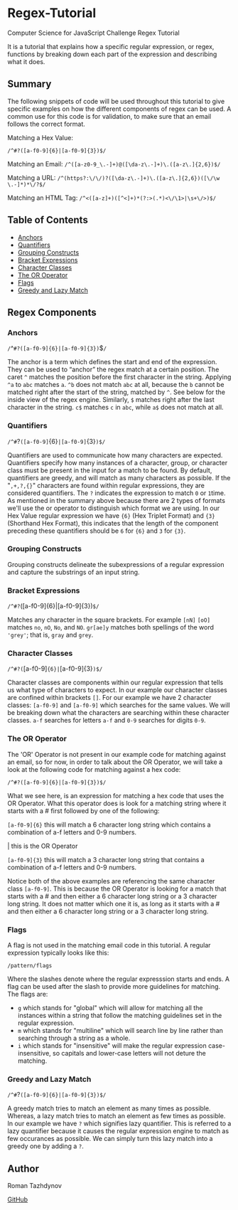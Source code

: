 # Regex-Tutorial
Computer Science for JavaScript Challenge Regex Tutorial

It is a tutorial that explains how a specific regular expression, or regex, functions by breaking down each part of the expression and describing what it does.

## Summary
The following snippets of code will be used throughout this tutorial to give specific examples on how the different components of regex can be used. A common use for this code is for validation, to make sure that an email follows the correct format.

Matching a Hex Value:

`/^#?([a-f0-9]{6}|[a-f0-9]{3})$/`

Matching an Email: 
`/^([a-z0-9_\.-]+)@([\da-z\.-]+)\.([a-z\.]{2,6})$/`

Matching a URL: 
`/^(https?:\/\/)?([\da-z\.-]+)\.([a-z\.]{2,6})([\/\w \.-]*)*\/?$/`

Matching an HTML Tag: 
`/^<([a-z]+)([^<]+)*(?:>(.*)<\/\1>|\s+\/>)$/`



## Table of Contents

- [Anchors](#anchors)
- [Quantifiers](#quantifiers)
- [Grouping Constructs](#grouping-constructs)
- [Bracket Expressions](#bracket-expressions)
- [Character Classes](#character-classes)
- [The OR Operator](#the-or-operator)
- [Flags](#flags)
- [Greedy and Lazy Match](#greedy-and-lazy-match)

## Regex Components

### Anchors

`/`^`#?([a-f0-9]{6}|[a-f0-9]{3})`$`/`

The anchor is a term which defines the start and end of the expression. They can be used to “anchor” the regex match at a certain position. The caret `^` matches the position before the first character in the string. Applying `^a` to `abc` matches `a`. `^b` does not match `abc` at all, because the `b` cannot be matched right after the start of the string, matched by `^`. See below for the inside view of the regex engine.
Similarly, `$` matches right after the last character in the string. `c$` matches `c` in `abc`, while `a$` does not match at all.

### Quantifiers

`/^#`?`([a-f0-9]`{6}`|[a-f0-9]`{3}`)$/`

Quantifiers are used to communicate how many characters are expected. Quantifiers specify how many instances of a character, group, or character class must be present in the input for a match to be found. By default, quantifiers are greedy, and will match as many characters as possible. If the "`,+,?,{}`" characters are found within regular expressions, they are considered quantifiers. The `?` indicates the expression to match `0` or `1`time. As mentioned in the summary above because there are 2 types of formats we'll use the or operator to distinguish which format we are using. In our Hex Value regular expression we have `{6}` (Hex Triplet Format) and `{3}` (Shorthand Hex Format), this indicates that the length of the component preceding these quantifiers should be `6` for `{6}` and `3` for `{3}`.

### Grouping Constructs

Grouping constructs delineate the subexpressions of a regular expression and capture the substrings of an input string.

### Bracket Expressions

`/^#?`([a-f0-9]{6}|[a-f0-9]{3})`$/`

Matches any character in the square brackets. For example 	`[nN]` `[oO]` matches `no`, `nO`, `No`, and `NO`.
`gr[ae]y` matches both spellings of the word `'grey'`; that is, `gray` and `grey`.

### Character Classes

`/^#?(`[a-f0-9]`{6}|`[a-f0-9]{3}`)$/`

Character classes are components within our regular expression that tells us what type of characters to expect. In our example our character classes are confined within brackets `[]`. For our example we have 2 character classes: `[a-f0-9]` and `[a-f0-9]` which searches for the same values. We will be breaking down what the characters are searching within these character classes. `a-f` searches for letters `a-f` and `0-9` searches for digits `0-9`.

### The OR Operator

The 'OR' Operator is not present in our example code for matching against an email, so for now, in order to talk about the OR Operator, we will take a look at the following code for matching against a hex code:

`/^#?([a-f0-9]{6}|[a-f0-9]{3})$/`

What we see here, is an expression for matching a hex code that uses the OR Operator. What this operator does is look for a matching string where it starts with a # first followed by one of the following:

`[a-f0-9]{6}` this will match a 6 character long string which contains a combination of a-f letters and 0-9 numbers.

| this is the OR Operator

`[a-f0-9]{3}` this will match a 3 character long string that contains a combination of a-f letters and 0-9 numbers.

Notice both of the above examples are referencing the same character class `[a-f0-9]`. This is because the OR Operator is looking for a match that starts with a # and then either a 6 character long string or a 3 character long string. It does not matter which one it is, as long as it starts with a # and then either a 6 character long string or a 3 character long string.

### Flags

A flag is not used in the matching email code in this tutorial. A regular expression typically looks like this:

`/pattern/flags`

Where the slashes denote where the regular expresssion starts and ends. A flag can be used after the slash to provide more guidelines for matching. The flags are:

- `g` which stands for "global" which will allow for matching all the instances within a string that follow the matching guidelines set in the regular expression.
- `m` which stands for "multiline" which will search line by line rather than searching through a string as a whole.
- `i` which stands for "insensitive" will make the regular expression case-insensitive, so capitals and lower-case letters will not deture the matching.

### Greedy and Lazy Match

`/^#`?`([a-f0-9]{6}|[a-f0-9]{3})$/`

A greedy match tries to match an element as many times as possible. Whereas, a lazy match tries to match an element as few times as possible. In our example we have `?` which signifies lazy quantifier. This is referred to a lazy quantifier because it causes the regular expression engine to match as few occurances as possible. We can simply turn this lazy match into a greedy one by adding a `?`.

## Author

Roman Tazhdynov

[GitHub](https://github.com/tajdinov)